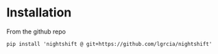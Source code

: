 # Installation
From the github repo

```shell
pip install 'nightshift @ git+https://github.com/lgrcia/nightshift'
```